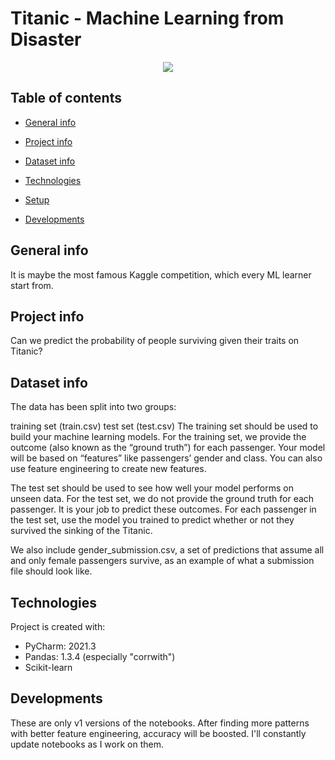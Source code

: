 # Titanic - Machine Learning from Disaster

<p align="center">
	<img src="https://i0.wp.com/khosann.com/wp-content/uploads/2017/03/titanic-titanik-ballard-leonardo_dicaprio-james_cameron.jpg" />

</p>

## Table of contents
* [General info](#general-info)
* [Project info](#project-info)
* [Dataset info](#dataset-info)

* [Technologies](#technologies)
* [Setup](#setup)
* [Developments](#developments)

## General info
It is maybe the most famous Kaggle competition, which every ML learner start from.

## Project info
Can we predict the probability of people surviving given their traits on Titanic?

## Dataset info
The data has been split into two groups:

training set (train.csv)
test set (test.csv)
The training set should be used to build your machine learning models. For the training set, we provide the outcome (also known as the “ground truth”) for each passenger. Your model will be based on “features” like passengers’ gender and class. You can also use feature engineering to create new features.

The test set should be used to see how well your model performs on unseen data. For the test set, we do not provide the ground truth for each passenger. It is your job to predict these outcomes. For each passenger in the test set, use the model you trained to predict whether or not they survived the sinking of the Titanic.

We also include gender_submission.csv, a set of predictions that assume all and only female passengers survive, as an example of what a submission file should look like.

## Technologies
Project is created with:
* PyCharm: 2021.3 
* Pandas: 1.3.4 (especially "corrwith")
* Scikit-learn

## Developments 
These are only v1 versions of the notebooks. After finding more patterns with better feature engineering, accuracy will be boosted. I'll constantly update notebooks as I work on them.





